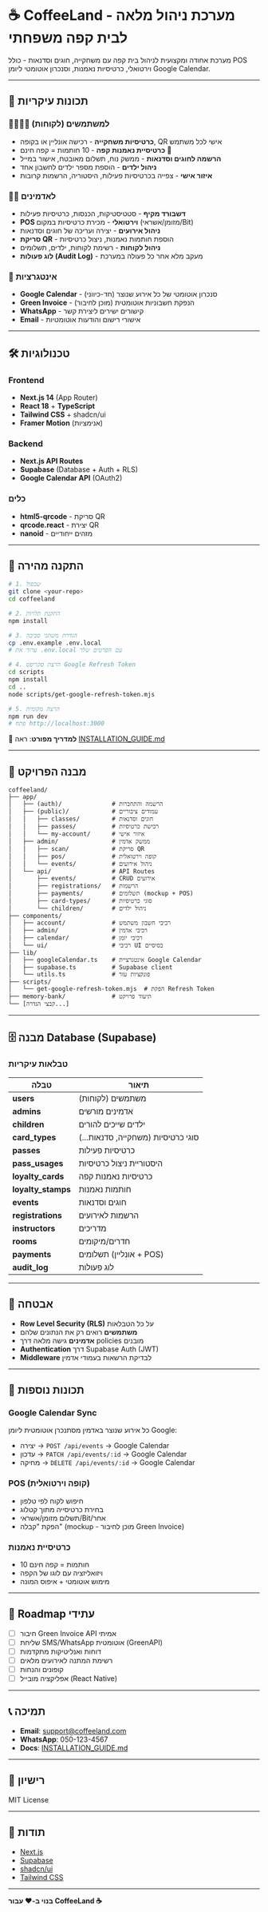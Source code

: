 # ☕️ CoffeeLand - מערכת ניהול מלאה לבית קפה משפחתי

מערכת אחודה ומקצועית לניהול בית קפה עם משחקייה, חוגים וסדנאות - כולל POS וירטואלי, כרטיסיות נאמנות, וסנכרון אוטומטי ליומן Google Calendar.

---

## 🌟 תכונות עיקריות

### 👨‍👩‍👧‍👦 למשתמשים (לקוחות)

- **כרטיסיות משחקייה** - רכישה אונליין או בקופה, QR אישי לכל משתמש
- **כרטיסיית נאמנות קפה** - 10 חותמות = קפה חינם 🎁
- **הרשמה לחוגים וסדנאות** - ממשק נוח, תשלום מאובטח, אישור במייל
- **ניהול ילדים** - הוספת מספר ילדים לחשבון אחד
- **איזור אישי** - צפייה בכרטיסיות פעילות, היסטוריה, הרשמות קרובות

### 👨‍💼 לאדמינים

- **דשבורד מקיף** - סטטיסטיקות, הכנסות, כרטיסיות פעילות
- **POS וירטואלי** - מכירת כרטיסיות במקום (מזומן/אשראי/Bit)
- **ניהול אירועים** - יצירה ועריכה של חוגים וסדנאות
- **סריקת QR** - הוספת חותמות נאמנות, ניצול כרטיסיות
- **ניהול לקוחות** - רשימת לקוחות, ילדים, תשלומים
- **לוג פעולות (Audit Log)** - מעקב מלא אחר כל פעולה במערכת

### 🔗 אינטגרציות

- **Google Calendar** - סנכרון אוטומטי של כל אירוע שנוצר (חד-כיווני)
- **Green Invoice** - (מוכן לחיבור) הנפקת חשבוניות אוטומטית
- **WhatsApp** - קישורים ישירים ליצירת קשר
- **Email** - אישורי רישום והודעות אוטומטיות

---

## 🛠️ טכנולוגיות

### Frontend
- **Next.js 14** (App Router)
- **React 18** + **TypeScript**
- **Tailwind CSS** + shadcn/ui
- **Framer Motion** (אנימציות)

### Backend
- **Next.js API Routes**
- **Supabase** (Database + Auth + RLS)
- **Google Calendar API** (OAuth2)

### כלים
- **html5-qrcode** - סריקת QR
- **qrcode.react** - יצירת QR
- **nanoid** - מזהים ייחודיים

---

## 🚀 התקנה מהירה

```bash
# 1. שכפול
git clone <your-repo>
cd coffeeland

# 2. התקנת תלויות
npm install

# 3. הגדרת משתני סביבה
cp .env.example .env.local
# ערוך את .env.local עם הפרטים שלך

# 4. הרצת סקריפט Google Refresh Token
cd scripts
npm install
cd ..
node scripts/get-google-refresh-token.mjs

# 5. הרצה מקומית
npm run dev
# פתח http://localhost:3000
```

📖 **למדריך מפורט**: ראה [INSTALLATION_GUIDE.md](./INSTALLATION_GUIDE.md)

---

## 📁 מבנה הפרויקט

```
coffeeland/
├── app/
│   ├── (auth)/              # הרשמה והתחברות
│   ├── (public)/            # עמודים ציבוריים
│   │   ├── classes/         # חוגים וסדנאות
│   │   ├── passes/          # רכישת כרטיסיות
│   │   └── my-account/      # איזור אישי
│   ├── admin/               # ממשק אדמין
│   │   ├── scan/            # סריקת QR
│   │   ├── pos/             # קופה וירטואלית
│   │   └── events/          # ניהול אירועים
│   └── api/                 # API Routes
│       ├── events/          # CRUD אירועים
│       ├── registrations/   # הרשמות
│       ├── payments/        # תשלומים (mockup + POS)
│       ├── card-types/      # סוגי כרטיסיות
│       └── children/        # ניהול ילדים
├── components/
│   ├── account/             # רכיבי חשבון משתמש
│   ├── admin/               # רכיבי אדמין
│   ├── calendar/            # רכיבי יומן
│   └── ui/                  # רכיבי UI בסיסיים
├── lib/
│   ├── googleCalendar.ts    # אינטגרציית Google Calendar
│   ├── supabase.ts          # Supabase client
│   └── utils.ts             # פונקציות עזר
├── scripts/
│   └── get-google-refresh-token.mjs  # הפקת Refresh Token
├── memory-bank/             # תיעוד פרויקט
└── [קבצי הגדרה...]
```

---

## 🗄️ מבנה Database (Supabase)

### טבלאות עיקריות

| טבלה | תיאור |
|------|-------|
| **users** | משתמשים (לקוחות) |
| **admins** | אדמינים מורשים |
| **children** | ילדים שייכים להורים |
| **card_types** | סוגי כרטיסיות (משחקייה, סדנאות...) |
| **passes** | כרטיסיות פעילות |
| **pass_usages** | היסטוריית ניצול כרטיסיות |
| **loyalty_cards** | כרטיסיות נאמנות קפה |
| **loyalty_stamps** | חותמות נאמנות |
| **events** | חוגים וסדנאות |
| **registrations** | הרשמות לאירועים |
| **instructors** | מדריכים |
| **rooms** | חדרים/מיקומים |
| **payments** | תשלומים (אונליין + POS) |
| **audit_log** | לוג פעולות |

---

## 🔐 אבטחה

- **Row Level Security (RLS)** על כל הטבלאות
- **משתמשים** רואים רק את הנתונים שלהם
- **אדמינים** גישה מלאה דרך policies מובנים
- **Authentication** דרך Supabase Auth (JWT)
- **Middleware** לבדיקת הרשאות בעמודי אדמין

---

## 📱 תכונות נוספות

### Google Calendar Sync
כל אירוע שנוצר באדמין מסתנכרן אוטומטית ליומן Google:
- יצירה → `POST /api/events` → Google Calendar
- עדכון → `PATCH /api/events/:id` → Google Calendar
- מחיקה → `DELETE /api/events/:id` → Google Calendar

### POS (קופה וירטואלית)
- חיפוש לקוח לפי טלפון
- בחירת כרטיסייה מתוך קטלוג
- תשלום מזומן/אשראי/Bit/אחר
- הפקת "קבלה" (mockup - מוכן לחיבור Green Invoice)

### כרטיסיית נאמנות
- 10 חותמות = קפה חינם
- ויזואליזציה עם לוגו של הקפה
- מימוש אוטומטי + איפוס המונה

---

## 🎯 Roadmap עתידי

- [ ] חיבור Green Invoice API אמיתי
- [ ] שליחת SMS/WhatsApp אוטומטית (GreenAPI)
- [ ] דוחות ואנליטיקות מתקדמות
- [ ] רשימת המתנה לאירועים מלאים
- [ ] קופונים והנחות
- [ ] אפליקציה מובייל (React Native)

---

## 📞 תמיכה

- **Email**: support@coffeeland.com
- **WhatsApp**: 050-123-4567
- **Docs**: [INSTALLATION_GUIDE.md](./INSTALLATION_GUIDE.md)

---

## 📄 רישיון

MIT License

---

## 🙏 תודות

- [Next.js](https://nextjs.org)
- [Supabase](https://supabase.com)
- [shadcn/ui](https://ui.shadcn.com)
- [Tailwind CSS](https://tailwindcss.com)

---

**בנוי ב-❤️ עבור CoffeeLand ☕️**
